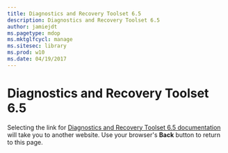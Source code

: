 ```yaml
---
title: Diagnostics and Recovery Toolset 6.5
description: Diagnostics and Recovery Toolset 6.5
author: jamiejdt
ms.pagetype: mdop
ms.mktglfcycl: manage
ms.sitesec: library
ms.prod: w10
ms.date: 04/19/2017
---
```


# Diagnostics and Recovery Toolset 6.5

Selecting the link for [Diagnostics and Recovery Toolset 6.5 documentation](https://technet.microsoft.com/library/jj713388.aspx) will take you to another website. Use your browser's **Back** button to return to this page.   